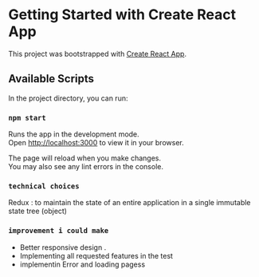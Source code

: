 # Getting Started with Create React App

This project was bootstrapped with [Create React App](https://github.com/facebook/create-react-app).

## Available Scripts

In the project directory, you can run:

### `npm start`

Runs the app in the development mode.\
Open [http://localhost:3000](http://localhost:3000) to view it in your browser.

The page will reload when you make changes.\
You may also see any lint errors in the console.

### `technical choices`

Redux : to maintain the state of an entire application in a single immutable state tree (object)

### `improvement i could make`

- Better responsive design .
- Implementing all requested features in the test
- implementin Error and loading pagess
